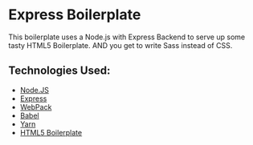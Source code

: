# Express Boilerplate
  
  This boilerplate uses a Node.js with Express Backend to serve up some tasty HTML5 Boilerplate. AND you get to write Sass instead of CSS.

  
  <h2>Technologies Used:</h2>
  <ul>
    <li><a target="_blank" href="https://nodejs.org/en/">Node.JS</a></li>
    <li><a target="_blank" href="https://expressjs.com/">Express</a></li>
    <li><a target="_blank" href="https://webpack.js.org/">WebPack</a></li>
    <li><a target="_blank" href="https://babeljs.io/">Babel</a></li>
    <li><a target="_blank" href="https://legacy.yarnpkg.com/en/">Yarn</a></li>
    <li><a target="_blank" href="https://html5boilerplate.com/">HTML5 Boilerplate</a></li>
  </ul>